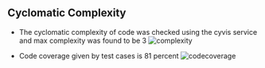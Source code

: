 ## Cyclomatic Complexity
* The cyclomatic complexity of code was checked using the cyvis service and max complexity was found to be 3
![complexity](https://user-images.githubusercontent.com/29699403/64485652-9ae5c480-d240-11e9-8297-f24081b49344.JPG)

* Code coverage given by test cases is 81 percent
![codecoverage](https://user-images.githubusercontent.com/29699403/64485663-af29c180-d240-11e9-8977-dc9beb31b3bc.JPG)




